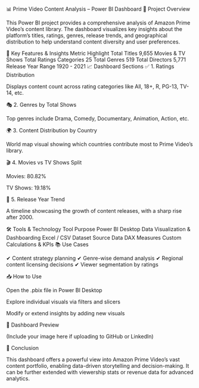 📊 Prime Video Content Analysis – Power BI Dashboard
📌 Project Overview

This Power BI project provides a comprehensive analysis of Amazon Prime Video’s content library. The dashboard visualizes key insights about the platform’s titles, ratings, genres, release trends, and geographical distribution to help understand content diversity and user preferences.

🚀 Key Features & Insights
Metric	Highlight
Total Titles	9,655 Movies & TV Shows
Total Ratings Categories	25
Total Genres	519
Total Directors	5,771
Release Year Range	1920 - 2021
📈 Dashboard Sections
✅ 1. Ratings Distribution

Displays content count across rating categories like All, 18+, R, PG-13, TV-14, etc.

🎭 2. Genres by Total Shows

Top genres include Drama, Comedy, Documentary, Animation, Action, etc.

🌍 3. Content Distribution by Country

World map visual showing which countries contribute most to Prime Video’s library.

🎬 4. Movies vs TV Shows Split

Movies: 80.82%

TV Shows: 19.18%

📅 5. Release Year Trend

A timeline showcasing the growth of content releases, with a sharp rise after 2000.

🛠 Tools & Technology
Tool	Purpose
Power BI Desktop	Data Visualization & Dashboarding
Excel / CSV Dataset	Source Data
DAX Measures	Custom Calculations & KPIs
📚 Use Cases

✔ Content strategy planning
✔ Genre-wise demand analysis
✔ Regional content licensing decisions
✔ Viewer segmentation by ratings

📥 How to Use

Open the .pbix file in Power BI Desktop

Explore individual visuals via filters and slicers

Modify or extend insights by adding new visuals

📸 Dashboard Preview

(Include your image here if uploading to GitHub or LinkedIn)

🙌 Conclusion

This dashboard offers a powerful view into Amazon Prime Video’s vast content portfolio, enabling data-driven storytelling and decision-making. It can be further extended with viewership stats or revenue data for advanced analytics.
